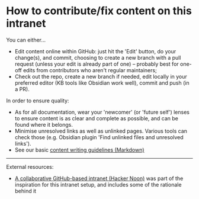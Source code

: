 # How to contribute/fix content on this intranet

You can either…

- Edit content online within GitHub: just hit the 'Edit' button, do your change(s), and commit, choosing to create a new branch with a pull request (unless your edit is already part of one) – probably best for one-off edits from contributors who aren't regular maintainers;
- Check out the repo, create a new branch if needed, edit locally in your preferred editor (KB tools like Obsidian work well), commit and push (in a PR).

In order to ensure quality:

- As for all documentation, wear your 'newcomer' (or 'future self') lenses to ensure content is as clear and complete as possible, and can be found where it belongs.
- Minimise unresolved links as well as unlinked pages. Various tools can check those (e.g. Obsidian plugin 'Find unlinked files and unresolved links').
- See our basic [content writing guidelines (Markdown)](Engineering/Content%20(e.g.%20documentation)/Content%20writing%20guidelines%20-%20Markdown.md)

---

External resources:

- [A collaborative GitHub-based intranet (Hacker Noon)](https://hackernoon.com/a-collaborative-github-based-intranet-4bd7bd10a91b) was part of the inspiration for this intranet setup, and includes some of the rationale behind it